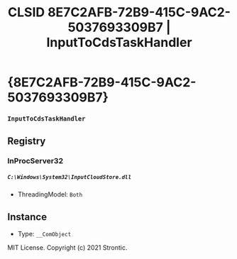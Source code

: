 ﻿---
title: "CLSID 8E7C2AFB-72B9-415C-9AC2-5037693309B7 | InputToCdsTaskHandler"
excerpt: What is COM-Object CLSID 8E7C2AFB-72B9-415C-9AC2-5037693309B7?
---

# {8E7C2AFB-72B9-415C-9AC2-5037693309B7}

### `InputToCdsTaskHandler`

## Registry


### InProcServer32

##### `C:\Windows\System32\InputCloudStore.dll`
* ThreadingModel: `Both`

## Instance

* Type: `__ComObject`

MIT License. Copyright (c) 2021 Strontic.


